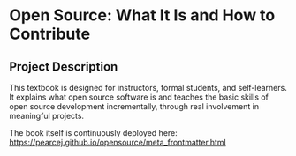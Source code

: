 # Open Source: What It Is and How to Contribute

## Project Description

This textbook is designed for instructors, formal students, and self-learners. It explains what open source software is and teaches the basic skills of open source development incrementally, through real involvement in meaningful projects.

The book itself is continuously deployed here: https://pearcej.github.io/opensource/meta_frontmatter.html
